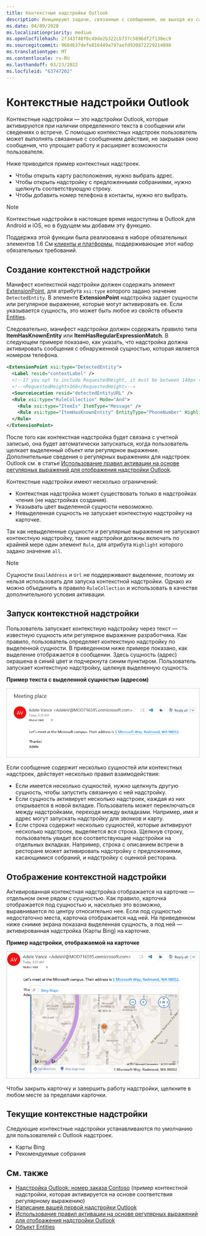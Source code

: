 ```yaml
---
title: Контекстные надстройки Outlook
description: Инициируют задачи, связанные с сообщением, не выходя из самого сообщения, что обеспечивает большее удобство и богатый пользовательский опыт
ms.date: 04/09/2020
ms.localizationpriority: medium
ms.openlocfilehash: 2f343f48f0c49de2b322cb737c5896df2f130ec9
ms.sourcegitcommit: 968d637defe816449a797aefd930872229214898
ms.translationtype: MT
ms.contentlocale: ru-RU
ms.lasthandoff: 03/23/2022
ms.locfileid: "63747202"
---
```

# <a name="contextual-outlook-add-ins"></a>Контекстные надстройки Outlook

Контекстные надстройки — это надстройки Outlook, которые активируются при наличии определенного текста в сообщении или сведениях о встрече. С помощью контекстных надстроек пользователь может выполнять связанные с сообщением действия, не закрывая окно сообщения, что упрощает работу и расширяет возможности пользователя.

Ниже приводится пример контекстных надстроек.

- Чтобы открыть карту расположения, нужно выбрать адрес.
- Чтобы открыть надстройку с предложенными собраниями, нужно щелкнуть соответствующую строку.
- Чтобы добавить номер телефона в контакты, нужно его выбрать.


> [!NOTE]
> Контекстные надстройки в настоящее время недоступны в Outlook для Android и iOS, но в будущем мы добавим эту функцию.
>
> Поддержка этой функции была реализована в наборе обязательных элементов 1.6 См [клиенты и платформы](../reference/requirement-sets/outlook-api-requirement-sets.md#requirement-sets-supported-by-exchange-servers-and-outlook-clients), поддерживающие этот набор обязательных требований.

## <a name="how-to-make-a-contextual-add-in"></a>Создание контекстной надстройки

Манифест контекстной надстройки должен содержать элемент [ExtensionPoint](../reference/manifest/extensionpoint.md#detectedentity), для атрибута `xsi:type` которого задано значение `DetectedEntity`. В элементе **ExtensionPoint** надстройка задает сущности или регулярное выражение, которые могут активировать ее. Если указывается сущность, это может быть любое из свойств объекта [Entities](/javascript/api/outlook/office.entities).

Следовательно, манифест надстройки должен содержать правило типа **ItemHasKnownEntity** или **ItemHasRegularExpressionMatch**. В следующем примере показано, как указать, что надстройка должна активировать сообщения с обнаруженной сущностью, которая является номером телефона.

```XML
<ExtensionPoint xsi:type="DetectedEntity">
  <Label resid="contextLabel" />
  <!--If you opt to include RequestedHeight, it must be between 140px to 450px, inclusive.-->
  <!--<RequestedHeight>360</RequestedHeight>-->
  <SourceLocation resid="detectedEntityURL" />
  <Rule xsi:type="RuleCollection" Mode="And">
    <Rule xsi:type="ItemIs" ItemType="Message" />
    <Rule xsi:type="ItemHasKnownEntity" EntityType="PhoneNumber" Highlight="all" />
  </Rule>
</ExtensionPoint>
```

После того как контекстная надстройка будет связана с учетной записью, она будет автоматически запускаться, когда пользователь щелкает выделенный объект или регулярное выражение. Дополнительные сведения о регулярных выражениях для надстроек Outlook см. в статье [Использование правил активации на основе регулярных выражений для отображения надстройки Outlook](use-regular-expressions-to-show-an-outlook-add-in.md).

Контекстные надстройки имеют несколько ограничений:

- Контекстная надстройка может существовать только в надстройках чтения (не надстройках создания).
- Указывать цвет выделенной сущности невозможно.
- Невыделенная сущность не запускает контекстную надстройку на карточке.

Так как невыделенные сущности и регулярные выражения не запускают контекстную надстройку, такие надстройки должны включать по крайней мере один элемент `Rule`, для атрибута `Highlight` которого задано значение `all`.

> [!NOTE]
> Сущности `EmailAddress` и `Url` не поддерживают выделение, поэтому их нельзя использовать для запуска контекстной надстройки. Однако их можно объединить в правило `RuleCollection` и использовать в качестве дополнительного условия активации.

## <a name="how-to-launch-a-contextual-add-in"></a>Запуск контекстной надстройки

Пользователь запускает контекстную надстройку через текст — известную сущность или регулярное выражение разработчика. Как правило, пользователь определяет контекстную надстройку по выделенной сущности. В приведенном ниже примере показано, как выделение отображается в сообщении. Здесь сущность (адрес) окрашена в синий цвет и подчеркнута синим пунктиром. Пользователь запускает контекстную надстройку, щелкнув выделенную сущность. 

**Пример текста с выделенной сущностью (адресом)**

![Отображает выделенную сущность в электронной почте.](../images/outlook-detected-entity-highlight.png)
    
Если сообщение содержит несколько сущностей или контекстных надстроек, действует несколько правил взаимодействия:

- Если имеется несколько сущностей, нужно щелкнуть другую сущность, чтобы запустить связанную с ней надстройку.
- Если сущность активирует несколько надстроек, каждая из них открывается в новой вкладке. Пользователь может переключаться между надстройками, переходя между вкладками. Например, имя и адрес могут запускать надстройку для звонков и карту.
- Если строка содержит несколько сущностей, которые активируют несколько надстроек, выделяется вся строка. Щелкнув строку, пользователь увидит все соответствующие надстройки на отдельных вкладках. Например, строка с описанием встречи в ресторане может активировать надстройку с предложениями, касающимися собраний, и надстройку с оценкой ресторана.

## <a name="how-a-contextual-add-in-displays"></a>Отображение контекстной надстройки

Активированная контекстная надстройка отображается на карточке — отдельном окне рядом с сущностью. Как правило, карточка отображается под сущностью и, насколько это возможно, выравнивается по центру относительно нее. Если под сущностью недостаточно места, карточка отображается над ней. На приведенном ниже снимке экрана показана выделенная сущность, а под ней — активированная надстройка (Карты Bing) на карточке.

**Пример надстройки, отображаемой на карточке**

![Показывает контекстное приложение на карте.](../images/outlook-detected-entity-card.png)

Чтобы закрыть карточку и завершить работу надстройки, щелкните в любом месте за пределами карточки.

## <a name="current-contextual-add-ins"></a>Текущие контекстные надстройки

Следующие контекстные надстройки устанавливаются по умолчанию для пользователей с Outlook надстроек.

- Карты Bing
- Рекомендуемые собрания

## <a name="see-also"></a>См. также

- [Надстройка Outlook: номер заказа Contoso](https://github.com/OfficeDev/Outlook-Add-In-Contextual-Regex) (пример контекстной надстройки, которая активируется на основе соответствия регулярному выражению)
- [Написание вашей первой надстройки Outlook](../quickstarts/outlook-quickstart.md)
- [Использование правил активации на основе регулярных выражений для отображения надстройки Outlook](use-regular-expressions-to-show-an-outlook-add-in.md)
- [Объект Entities](/javascript/api/outlook/office.entities)
